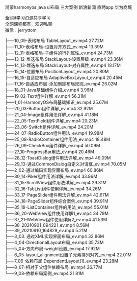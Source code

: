 鸿蒙harmonyos java ui布局 三大案例 新浪新闻 直聘app 华为商城

全网it学习资源共享学习<br>全网课程都有，欢迎私聊<br>微信：jerryttom<br>

├──10_09-表格布局 TableLayout_ev.mp4 27.72M<br> ├──11_10-表格布局-设置对齐方式_ev.mp4 13.39M<br> ├──12_11-表格布局-子组件的行列属性_ev.mp4 24.73M<br> ├──13_12-堆迭布局 StackLayout-设置层级_ev.mp4 23.36M<br> ├──14_13-堆迭布局 StackLayout-对齐属性_ev.mp4 18.17M<br> ├──15_14-位置布局 PositionLayout_ev.mp4 20.80M<br> ├──16_15-自适应布局 AdaptiveBoxLayout_ev.mp4 20.45M<br> ├──17_16-自适应布局-添加删除布局规则_ev.mp4 26.02M<br> ├──18_01-Java基础组件介绍_ev.mp4 3.96M<br> ├──19_02-Text组件详解_ev.mp4 56.31M<br> ├──1_01-HarmonyOS布局基础知识_ev.mp4 25.67M<br> ├──20_03-Button组件详解_ev.mp4 32.92M<br> ├──21_04-Image组件用法详解_ev.mp4 41.18M<br> ├──22_05-TextField组件详解_ev.mp4 20.23M<br> ├──23_06-Switch组件详解_ev.mp4 24.20M<br> ├──24_07-RadioButton组件用法_ev.mp4 19.98M<br> ├──25_08-RadioContainer组件用法_ev.mp4 18.48M<br> ├──26_09-CheckBox组件详解_ev.mp4 50.09M<br> ├──27_10-ProgressBar用法_ev.mp4 20.46M<br> ├──28_12-ToastDialog组件用法详解_ev.mp4 49.09M<br> ├──29_13-通过CommonDialog自定义对话框_ev.mp4 70.05M<br> ├──2_02-通过编码实现界面布局_ev.mp4 60.86M<br> ├──30_14-Piker组件用法详解_ev.mp4 33.96M<br> ├──31_15-ScrollView组件用法详解_ev.mp4 29.31M<br> ├──32_16-TabList组件使用详解_ev.mp4 34.26M<br> ├──33_17-PageSlider组件用法详解_ev.mp4 42.67M<br> ├──34_18-PageSlider组件综合案例_ev.mp4 39.91M<br> ├──35_19-ListContainer组件的用法_ev.mp4 55.01M<br> ├──36_20-WebView组件使用详解1_ev.mp4 34.79M<br> ├──37_21-WebView组件使用详解2_ev.mp4 41.53M<br> ├──38_20210901_094221_ev.mp4 8.56M<br> ├──39_20210910_164829_ev.mp4 5.21M<br> ├──3_03. 通过XML实现界面布局_ev.mp4 32.86M<br> ├──4_04-DirectionalLayout布局_ev.mp4 35.73M<br> ├──5_04-方向布局-weight设置_ev.mp4 17.92M<br> ├──6_05-layout_alignment设置子元素排列对齐_ev.mp4 22.01M<br> ├──7_06-依赖布局 DependentLayout(1)_ev.mp4 23.28M<br> ├──8_07-相对于父组件依赖布局_ev.mp4 26.77M<br> └──9_08-依赖布局案例_ev.mp4 21.81M